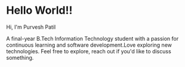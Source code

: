 # Hello World!!
<img src="https://mir-s3-cdn-cf.behance.net/project_modules/max_1200/81bb4b165684019.640b6038d133e.gif" alt="Mobile Banner" style="width: 100%; max-width: 680px; max-height:285px; display: none;">



 Hi, I'm Purvesh Patil

 
 A final-year B.Tech Information Technology student with a passion for continuous learning and software development.Love exploring new technologies.
 Feel free to explore, reach out if you'd like to discuss something.
